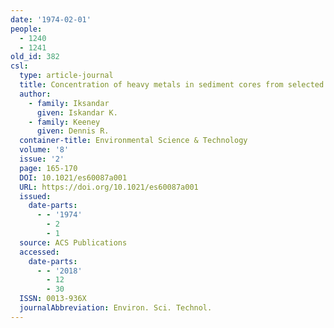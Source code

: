 ```yaml
---
date: '1974-02-01'
people:
  - 1240
  - 1241
old_id: 382
csl:
  type: article-journal
  title: Concentration of heavy metals in sediment cores from selected Wisconsin lakes
  author:
    - family: Iksandar
      given: Iskandar K.
    - family: Keeney
      given: Dennis R.
  container-title: Environmental Science & Technology
  volume: '8'
  issue: '2'
  page: 165-170
  DOI: 10.1021/es60087a001
  URL: https://doi.org/10.1021/es60087a001
  issued:
    date-parts:
      - - '1974'
        - 2
        - 1
  source: ACS Publications
  accessed:
    date-parts:
      - - '2018'
        - 12
        - 30
  ISSN: 0013-936X
  journalAbbreviation: Environ. Sci. Technol.
---
```

